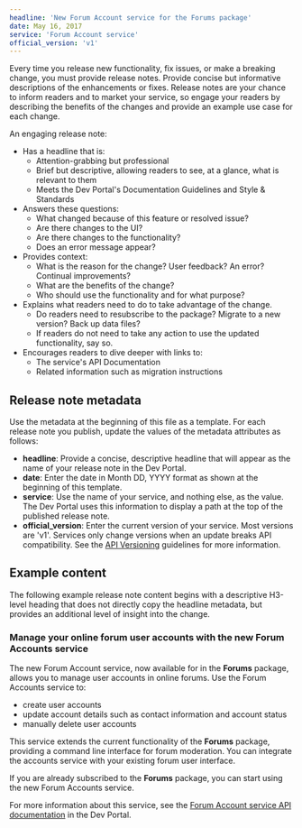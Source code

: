 ```yaml
---
headline: 'New Forum Account service for the Forums package'
date: May 16, 2017
service: 'Forum Account service'
official_version: 'v1'
---
```


Every time you release new functionality, fix issues, or make a breaking change, you must provide release notes. Provide concise but informative descriptions of the enhancements or fixes. Release notes are your chance to inform readers and to market your service, so engage your readers by describing the benefits of the changes and provide an example use case for each change. 

An engaging release note: 
* Has a headline that is:
  + Attention-grabbing but professional
  + Brief but descriptive, allowing readers to see, at a glance, what is relevant to them
  + Meets the Dev Portal's Documentation Guidelines and Style & Standards 
* Answers these questions: 
  + What changed because of this feature or resolved issue?
  + Are there changes to the UI?
  + Are there changes to the functionality?
  + Does an error message appear?
* Provides context:
  + What is the reason for the change? User feedback? An error? Continual improvements?
  + What are the benefits of the change?
  + Who should use the functionality and for what purpose?
* Explains what readers need to do to take advantage of the change.
  + Do readers need to resubscribe to the package? Migrate to a new version? Back up data files?
  + If readers do not need to take any action to use the updated functionality, say so.
* Encourages readers to dive deeper with links to:
  + The service's API Documentation 
  + Related information such as migration instructions

## Release note metadata
Use the metadata at the beginning of this file as a template. For each release note you publish, update the values of the metadata attributes as follows:

* **headline**: Provide a concise, descriptive headline that will appear as the name of your release note in the Dev Portal.
* **date**: Enter the date in Month DD, YYYY format as shown at the beginning of this template.
* **service**: Use the name of your service, and nothing else, as the value. The Dev Portal uses this information to display a path at the top of the published release note.
* **official_version**: Enter the current version of your service. Most versions are 'v1'. Services only change versions when an update breaks API compatibility. See the [API Versioning](https://devportal.yaas.io/tools/developmentguidelines/020_api_versioning.html) guidelines for more information. 

## Example content
The following example release note content begins with a descriptive H3-level heading that does not directly copy the headline metadata, but provides an additional level of insight into the change.

### Manage your online forum user accounts with the new Forum Accounts service
The new Forum Account service, now available for in the **Forums** package, allows you to manage user accounts in online forums. Use the Forum Accounts service to: 

* create user accounts
* update account details such as contact information and account status
* manually delete user accounts

This service extends the current functionality of the **Forums** package, providing a command line interface for forum moderation. You can integrate the accounts service with your existing forum user interface. 

If you are already subscribed to the **Forums** package, you can start using the new Forum Accounts service. 

For more information about this service, see the [Forum Account service API documentation](#) in the Dev Portal. 


